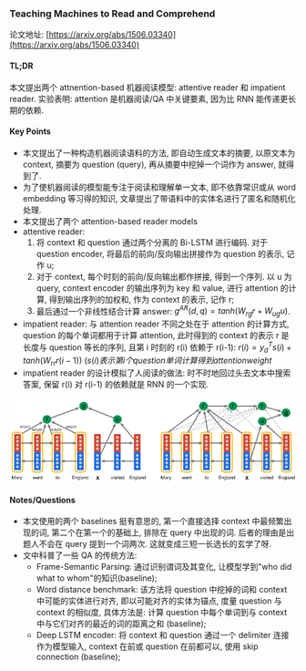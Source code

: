 ### Teaching Machines to Read and Comprehend

论文地址: [https://arxiv.org/abs/1506.03340](https://arxiv.org/abs/1506.03340)

#### TL;DR

本文提出两个 attnention-based 机器阅读模型: attentive reader 和 impatient reader. 实验表明: attention 是机器阅读/QA 中关键要素, 因为比 RNN 能传递更长期的依赖.

#### Key Points

* 本文提出了一种构造机器阅读语料的方法, 即自动生成文本的摘要, 以原文本为 context, 摘要为 question (query), 再从摘要中挖掉一个词作为 answer, 就得到了.
* 为了使机器阅读的模型能专注于阅读和理解单一文本, 即不依靠常识或从 word embedding 等习得的知识, 文章提出了带语料中的实体名进行了匿名和随机化处理.
* 本文提出了两个 attention-based reader models
* attentive reader:
    1. 将 context 和 question 通过两个分离的 Bi-LSTM 进行编码. 对于 question encoder, 将最后的前向/反向输出拼接作为 question 的表示, 记作 u;
    2. 对于 context, 每个时刻的前向/反向输出都作拼接, 得到一个序列. 以 u 为 query, context encoder 的输出序列为 key 和 value, 进行 attention 的计算, 得到输出序列的加权和, 作为 context 的表示, 记作 r;
    3. 最后通过一个非线性结合计算 answer: $g^{AR}(d, q)=tanh(W_{rg}r+W_{ug}u)$.
* impatient reader: 与 attention reader 不同之处在于 attention 的计算方式, question 的每个单词都用于计算 attention, 此时得到的 context 的表示 r 是长度与 question 等长的序列, 且第 i 时刻的 r(i) 依赖于 r(i-1): $r(i)=y_d^T s(i)+tanh(W_{rr} r(i-1))$ ($s(i) 表示第 i 个question 单词计算得到 attention weight$
* impatient reader 的设计模拟了人阅读的做法: 时不时地回过头去文本中搜索答案, 保留 r(i) 对 r(i-1) 的依赖就是 RNN 的一个实现.

![attentive_reader_impatient_reader.png](../img/attentive_reader_impatient_reader.png)

#### Notes/Questions

* 本文使用的两个 baselines 挺有意思的, 第一个直接选择 context 中最频繁出现的词, 第二个在第一个的基础上, 排除在 query 中出现的词. 后者的理由是出题人不会在 query 提到一个词两次. 这就变成三短一长选长的玄学了呀.
* 文中科普了一些 QA 的传统方法:
    * Frame-Semantic Parsing: 通过识别谓词及其变化, 让模型学到"who did what to whom"的知识(baseline);
    * Word distance benchmark: 该方法将 question 中挖掉的词和 context 中可能的实体进行对齐, 即以可能对齐的实体为锚点, 度量 question 与 context 的相似度, 具体方法是: 计算 question 中每个单词到与 context 中与它们对齐的最近的词的距离之和 (baseline);
    * Deep LSTM encoder: 将 context 和 question 通过一个 delimiter 连接作为模型输入, context 在前或 question 在前都可以, 使用 skip connection (baseline);
